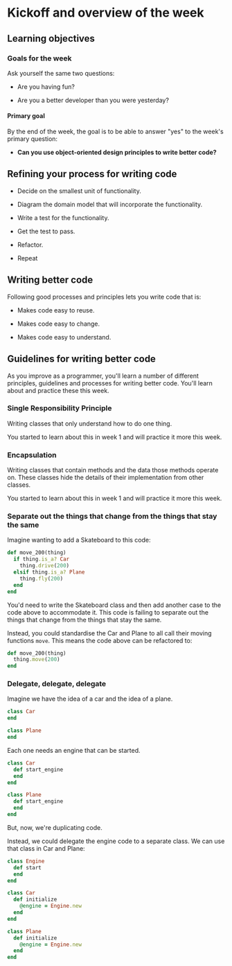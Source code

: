 # Kickoff and overview of the week

## Learning objectives

### Goals for the week

Ask yourself the same two questions:

* Are you having fun?

* Are you a better developer than you were yesterday?

#### Primary goal

By the end of the week, the goal is to be able to answer "yes" to the week's primary question:

* **Can you use object-oriented design principles to write better code?**

## Refining your process for writing code

* Decide on the smallest unit of functionality.

* Diagram the domain model that will incorporate the functionality.

* Write a test for the functionality.

* Get the test to pass.

* Refactor.

* Repeat

## Writing better code

Following good processes and principles lets you write code that is:

* Makes code easy to reuse.

* Makes code easy to change.

* Makes code easy to understand.

## Guidelines for writing better code

As you improve as a programmer, you'll learn a number of different principles, guidelines and processes for writing better code.  You'll learn about and practice these this week.

### Single Responsibility Principle

Writing classes that only understand how to do one thing.

You started to learn about this in week 1 and will practice it more this week.

### Encapsulation

Writing classes that contain methods and the data those methods operate on.  These classes hide the details of their implementation from other classes.

You started to learn about this in week 1 and will practice it more this week.

### Separate out the things that change from the things that stay the same

Imagine wanting to add a Skateboard to this code:

```ruby
def move_200(thing)
  if thing.is_a? Car
    thing.drive(200)
  elsif thing.is_a? Plane
    thing.fly(200)
  end
end
```

You'd need to write the Skateboard class and then add another case to the code above to accommodate it.  This code is failing to separate out the things that change from the things that stay the same.

Instead, you could standardise the Car and Plane to all call their moving functions `move`.  This means the code above can be refactored to:

```ruby
def move_200(thing)
  thing.move(200)
end
```

### Delegate, delegate, delegate

Imagine we have the idea of a car and the idea of a plane.

```ruby
class Car
end

class Plane
end
```

Each one needs an engine that can be started.

```ruby
class Car
  def start_engine
  end
end

class Plane
  def start_engine
  end
end
```

But, now, we're duplicating code.

Instead, we could delegate the engine code to a separate class.  We can use that class in Car and Plane:

```ruby
class Engine
  def start
  end
end

class Car
  def initialize
    @engine = Engine.new
  end
end

class Plane
  def initialize
    @engine = Engine.new
  end
end
```

